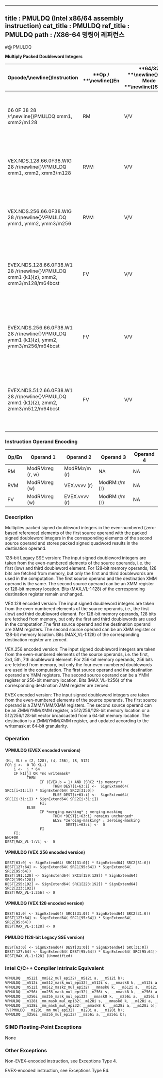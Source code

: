 ----------------------------
title : PMULDQ (Intel x86/64 assembly instruction)
cat_title : PMULDQ
ref_title : PMULDQ
path : /X86-64 명령어 레퍼런스
----------------------------
#@ PMULDQ

**Multiply Packed Doubleword Integers**

|**Opcode/**\newline{}**Instruction**|**Op / **\newline{}**En**|**64/32 **\newline{}**bit Mode **\newline{}**Support**|**CPUID **\newline{}**Feature **\newline{}**Flag**|**Description**|
|------------------------------------|-------------------------|------------------------------------------------------|--------------------------------------------------|---------------|
|66 0F 38 28 /r\newline{}PMULDQ xmm1, xmm2/m128|RM|V/V|SSE4_1|Multiply packed signed doubleword integers in xmm1 by packed signed doubleword integers in xmm2/m128, and store the quadword results in xmm1.|
|VEX.NDS.128.66.0F38.WIG 28 /r\newline{}VPMULDQ xmm1, xmm2, xmm3/m128|RVM|V/V|AVX|Multiply packed signed doubleword integers in xmm2 by packed signed doubleword integers in xmm3/m128, and store the quadword results in xmm1.|
|VEX.NDS.256.66.0F38.WIG 28 /r\newline{}VPMULDQ ymm1, ymm2, ymm3/m256|RVM|V/V|AVX2|Multiply packed signed doubleword integers in ymm2 by packed signed doubleword integers in ymm3/m256, and store the quadword results in ymm1.|
|EVEX.NDS.128.66.0F38.W1 28 /r\newline{}VPMULDQ xmm1 {k1}{z}, xmm2, xmm3/m128/m64bcst|FV|V/V|AVX512VLAVX512F|Multiply packed signed doubleword integers in xmm2 by packed signed doubleword integers in xmm3/m128/m64bcst, and store the quadword results in xmm1 using writemask k1.|
|EVEX.NDS.256.66.0F38.W1 28 /r\newline{}VPMULDQ ymm1 {k1}{z}, ymm2, ymm3/m256/m64bcst|FV|V/V|AVX512VLAVX512F|Multiply packed signed doubleword integers in ymm2 by packed signed doubleword integers in ymm3/m256/m64bcst, and store the quadword results in ymm1 using writemask k1.|
|EVEX.NDS.512.66.0F38.W1 28 /r\newline{}VPMULDQ zmm1 {k1}{z}, zmm2, zmm3/m512/m64bcst|FV|V/V|AVX512F|Multiply packed signed doubleword integers in zmm2 by packed signed doubleword integers in zmm3/m512/m64bcst, and store the quadword results in zmm1 using writemask k1.|
### Instruction Operand Encoding


|Op/En|Operand 1|Operand 2|Operand 3|Operand 4|
|-----|---------|---------|---------|---------|
|RM|ModRM:reg (r, w)|ModRM:r/m (r)|NA|NA|
|RVM|ModRM:reg (w)|VEX.vvvv (r)|ModRM:r/m (r)|NA|
|FV|ModRM:reg (w)|EVEX.vvvv (r)|ModRM:r/m (r)|NA|
### Description


Multiplies packed signed doubleword integers in the even-numbered (zero-based reference) elements of the first source operand with the packed signed doubleword integers in the corresponding elements of the second source operand and stores packed signed quadword results in the destination operand. 

128-bit Legacy SSE version: The input signed doubleword integers are taken from the even-numbered elements of the source operands, i.e. the first (low) and third doubleword element. For 128-bit memory operands, 128 bits are fetched from memory, but only the first and third doublewords are used in the computation. The first source operand and the destination XMM operand is the same. The second source operand can be an XMM register or 128-bit memory location. Bits (MAX_VL-1:128) of the corresponding destination register remain unchanged.

VEX.128 encoded version: The input signed doubleword integers are taken from the even-numbered elements of the source operands, i.e., the first (low) and third doubleword element. For 128-bit memory operands, 128 bits are fetched from memory, but only the first and third doublewords are used in the computation.The first source operand and the destination operand are XMM registers. The second source operand can be an XMM register or 128-bit memory location. Bits (MAX_VL-1:128) of the corresponding destination register are zeroed.

VEX.256 encoded version: The input signed doubleword integers are taken from the even-numbered elements of the source operands, i.e. the first, 3rd, 5th, 7th doubleword element. For 256-bit memory operands, 256 bits are fetched from memory, but only the four even-numbered doublewords are used in the computation. The first source operand and the destination operand are YMM registers. The second source operand can be a YMM register or 256-bit memory location. Bits (MAX_VL-1:256) of the corresponding destination ZMM register are zeroed.



EVEX encoded version: The input signed doubleword integers are taken from the even-numbered elements of the source operands. The first source operand is a ZMM/YMM/XMM registers. The second source operand can be an ZMM/YMM/XMM register, a 512/256/128-bit memory location or a 512/256/128-bit vector broadcasted from a 64-bit memory location. The destination is a ZMM/YMM/XMM register, and updated according to the writemask at 64-bit granularity. 


### Operation
#### VPMULDQ (EVEX encoded versions)
```info-verb
(KL, VL) = (2, 128), (4, 256), (8, 512)
FOR j  <-  0 TO KL-1
    i  <-  j * 64
    IF k1[j] OR *no writemask*
          THEN 
                IF (EVEX.b = 1) AND (SRC2 *is memory*)
                      THEN DEST[i+63:i]  <-  SignExtend64( SRC1[i+31:i]) * SignExtend64( SRC2[31:0])
                      ELSE DEST[i+63:i] <-   SignExtend64( SRC1[i+31:i]) * SignExtend64( SRC2[i+31:i])
                FI;
          ELSE 
                IF *merging-masking* ; merging-masking
                      THEN *DEST[i+63:i] remains unchanged*
                      ELSE *zeroing-masking* ; zeroing-masking
                            DEST[i+63:i] <-   0
                FI
    FI;
ENDFOR
DEST[MAX_VL-1:VL] <-   0
```
#### VPMULDQ (VEX.256 encoded version)
```info-verb
DEST[63:0] <-  SignExtend64( SRC1[31:0]) * SignExtend64( SRC2[31:0])
DEST[127:64]  <- SignExtend64( SRC1[95:64]) * SignExtend64( SRC2[95:64])
DEST[191:128] <-  SignExtend64( SRC1[159:128]) * SignExtend64( SRC2[159:128])
DEST[255:192] <-  SignExtend64( SRC1[223:192]) * SignExtend64( SRC2[223:192])
DEST[MAX_VL-1:256] <-  0
```
#### VPMULDQ (VEX.128 encoded version)
```info-verb
DEST[63:0] <-  SignExtend64( SRC1[31:0]) * SignExtend64( SRC2[31:0])
DEST[127:64]  <- SignExtend64( SRC1[95:64]) * SignExtend64( SRC2[95:64])
DEST[MAX_VL-1:128]  <- 0
```
#### PMULDQ (128-bit Legacy SSE version)
```info-verb
DEST[63:0] <-  SignExtend64( DEST[31:0]) * SignExtend64( SRC[31:0])
DEST[127:64]  <- SignExtend64( DEST[95:64]) * SignExtend64( SRC[95:64])
DEST[MAX_VL-1:128] (Unmodified)
```

### Intel C/C++ Compiler Intrinsic Equivalent

```cpp
VPMULDQ __m512i _mm512_mul_epi32(__m512i a, __m512i b);
VPMULDQ __m512i _mm512_mask_mul_epi32(__m512i s, __mmask8 k, __m512i a, __m512i b);
VPMULDQ __m512i _mm512_maskz_mul_epi32( __mmask8 k, __m512i a, __m512i b);
VPMULDQ __m256i _mm256_mask_mul_epi32(__m256i s, __mmask8 k, __m256i a, __m256i b);
VPMULDQ __m256i _mm256_mask_mul_epi32( __mmask8 k, __m256i a, __m256i b);
VPMULDQ __m128i _mm_mask_mul_epi32(__m128i s, __mmask8 k, __m128i a, __m128i b);
VPMULDQ __m128i _mm_mask_mul_epi32( __mmask8 k, __m128i a, __m128i b);
(V)PMULDQ __m128i _mm_mul_epi32( __m128i a, __m128i b);
VPMULDQ __m256i _mm256_mul_epi32( __m256i a, __m256i b);
```
### SIMD Floating-Point Exceptions


None

### Other Exceptions


Non-EVEX-encoded instruction, see Exceptions Type 4.

EVEX-encoded instruction, see Exceptions Type E4.

